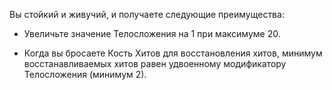 Вы стойкий и живучий, и получаете следующие преимущества:





- Увеличьте значение Телосложения на 1 при максимуме 20.

- Когда вы бросаете Кость Хитов для восстановления хитов, минимум восстанавливаемых хитов равен удвоенному модификатору Телосложения (минимум 2).

